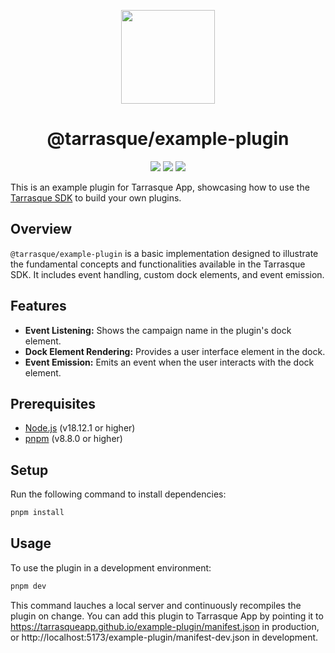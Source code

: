 <p align="center">
  <a href="https://tarrasque.app">
    <img src="https://tarrasque.app/images/logo.svg" width="150" />
  </a>

  <h1 align="center">@tarrasque/example-plugin</h1>
</p>

<p align="center">
  <img src="https://img.shields.io/github/package-json/version/tarrasqueapp/example-plugin" />
  <img src="https://img.shields.io/github/actions/workflow/status/tarrasqueapp/example-plugin/deploy.yaml" />
  <img src="https://img.shields.io/github/license/tarrasqueapp/example-plugin" />
</p>

This is an example plugin for Tarrasque App, showcasing how to use the [Tarrasque SDK](https://github.com/tarrasqueapp/sdk) to build your own plugins.

## Overview

`@tarrasque/example-plugin` is a basic implementation designed to illustrate the fundamental concepts and functionalities available in the Tarrasque SDK. It includes event handling, custom dock elements, and event emission.

## Features

- **Event Listening:** Shows the campaign name in the plugin's dock element.
- **Dock Element Rendering:** Provides a user interface element in the dock.
- **Event Emission:** Emits an event when the user interacts with the dock element.

## Prerequisites

- [Node.js](https://nodejs.org/en/) (v18.12.1 or higher)
- [pnpm](https://pnpm.io/) (v8.8.0 or higher)

## Setup

Run the following command to install dependencies:

```bash
pnpm install
```

## Usage

To use the plugin in a development environment:

```bash
pnpm dev
```

This command lauches a local server and continuously recompiles the plugin on change. You can add this plugin to Tarrasque App by pointing it to https://tarrasqueapp.github.io/example-plugin/manifest.json in production, or http://localhost:5173/example-plugin/manifest-dev.json in development.
